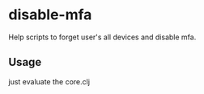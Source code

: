 # disable-mfa

Help scripts to forget user's all devices and disable mfa.

## Usage

just evaluate the core.clj
